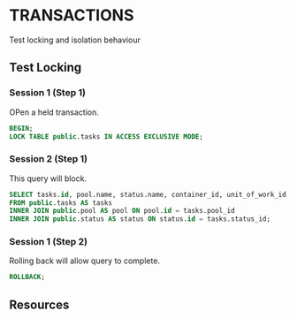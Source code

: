 # TRANSACTIONS

Test locking and isolation behaviour  

## Test Locking

### Session 1 (Step 1)

OPen a held transaction.  

```sql
BEGIN;
LOCK TABLE public.tasks IN ACCESS EXCLUSIVE MODE;
```

### Session 2 (Step 1)

This query will block.  

```sql
SELECT tasks.id, pool.name, status.name, container_id, unit_of_work_id, created_at, assigned_at, stopped_at
FROM public.tasks AS tasks 
INNER JOIN public.pool AS pool ON pool.id = tasks.pool_id 
INNER JOIN public.status AS status ON status.id = tasks.status_id;
```

### Session 1 (Step 2)

Rolling back will allow query to complete.  

```sql
ROLLBACK;
```

## Resources

